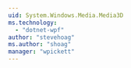 ```yaml
---
uid: System.Windows.Media.Media3D
ms.technology: 
  - "dotnet-wpf"
author: "stevehoag"
ms.author: "shoag"
manager: "wpickett"
---
```

